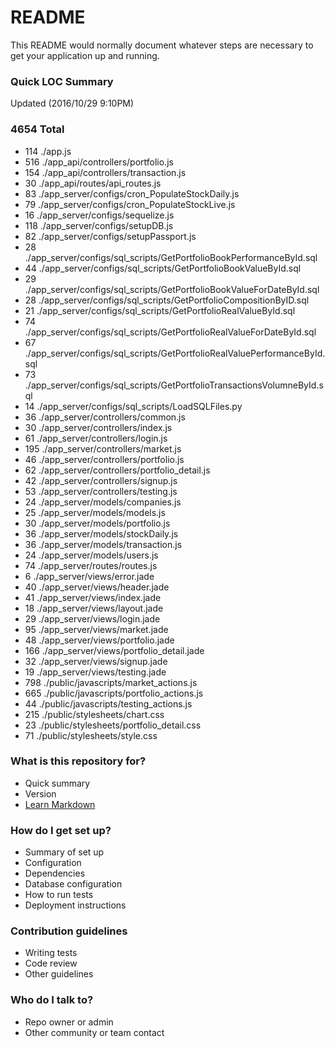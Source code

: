 # README #

This README would normally document whatever steps are necessary to get your application up and running.

### Quick LOC Summary ###

Updated (2016/10/29 9:10PM)
### 4654 Total ###

* 114 ./app.js
* 516 ./app_api/controllers/portfolio.js
* 154 ./app_api/controllers/transaction.js
* 30 ./app_api/routes/api_routes.js 
* 83 ./app_server/configs/cron_PopulateStockDaily.js
* 79 ./app_server/configs/cron_PopulateStockLive.js
* 16 ./app_server/configs/sequelize.js
* 118 ./app_server/configs/setupDB.js
* 82 ./app_server/configs/setupPassport.js
* 28 ./app_server/configs/sql_scripts/GetPortfolioBookPerformanceById.sql
* 44 ./app_server/configs/sql_scripts/GetPortfolioBookValueById.sql
* 29 ./app_server/configs/sql_scripts/GetPortfolioBookValueForDateById.sql
* 28 ./app_server/configs/sql_scripts/GetPortfolioCompositionByID.sql
* 21 ./app_server/configs/sql_scripts/GetPortfolioRealValueById.sql
* 74 ./app_server/configs/sql_scripts/GetPortfolioRealValueForDateById.sql
* 67 ./app_server/configs/sql_scripts/GetPortfolioRealValuePerformanceById.sql
* 73 ./app_server/configs/sql_scripts/GetPortfolioTransactionsVolumneById.sql
* 14 ./app_server/configs/sql_scripts/LoadSQLFiles.py  
* 36 ./app_server/controllers/common.js
* 30 ./app_server/controllers/index.js
* 61 ./app_server/controllers/login.js
* 195 ./app_server/controllers/market.js
* 46 ./app_server/controllers/portfolio.js
* 62 ./app_server/controllers/portfolio_detail.js
* 42 ./app_server/controllers/signup.js
* 53 ./app_server/controllers/testing.js
* 24 ./app_server/models/companies.js
* 25 ./app_server/models/models.js
* 30 ./app_server/models/portfolio.js
* 36 ./app_server/models/stockDaily.js
* 36 ./app_server/models/transaction.js
* 24 ./app_server/models/users.js
* 74 ./app_server/routes/routes.js  
* 6 ./app_server/views/error.jade
* 40 ./app_server/views/header.jade
* 41 ./app_server/views/index.jade
* 18 ./app_server/views/layout.jade
* 29 ./app_server/views/login.jade
* 95 ./app_server/views/market.jade
* 48 ./app_server/views/portfolio.jade
* 166 ./app_server/views/portfolio_detail.jade
* 32 ./app_server/views/signup.jade
* 19 ./app_server/views/testing.jade
* 798 ./public/javascripts/market_actions.js
* 665 ./public/javascripts/portfolio_actions.js
* 44 ./public/javascripts/testing_actions.js
* 215 ./public/stylesheets/chart.css
* 23 ./public/stylesheets/portfolio_detail.css
* 71 ./public/stylesheets/style.css


### What is this repository for? ###

* Quick summary
* Version
* [Learn Markdown](https://bitbucket.org/tutorials/markdowndemo)

### How do I get set up? ###

* Summary of set up
* Configuration
* Dependencies
* Database configuration
* How to run tests
* Deployment instructions

### Contribution guidelines ###

* Writing tests
* Code review
* Other guidelines

### Who do I talk to? ###

* Repo owner or admin
* Other community or team contact